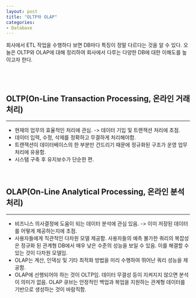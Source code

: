 ```yaml
---
layout: post
title: "OLTP와 OLAP"
categories:
- Database
---
```


회사에서 ETL 작업을 수행하다 보면 DB마다 특징이 정말 다르다는 것을 알 수 있다. 오늘은 OLTP와 OLAP에 대해 정리하여 회사에서 다루는 다양한 DB에 대한 이해도를 높이고자 한다.<br/><br/><br/><br/>


## OLTP(On-Line Transaction Processing, 온라인 거래 처리)
---
-	현재의 업무의 효율적인 처리에 관심. -> 데이터 기입 및 트랜잭션 처리에 초점.
-	데이터 입력, 수정, 삭제를 정확하고 무결하게 처리해야함.
-	트랜잭션이 데이터베이스의 한 부분만 건드리기 때문에 정규화된 구조가 운영 업무 처리에 유용함.
-	시스템 구축 후 유지보수가 단순한 편.<br/><br/><br/>

## OLAP(On-Line Analytical Processing, 온라인 분석 처리)
---
-	비즈니스 의사결정에 도움이 되는 데이터 분석에 관심 있음. -> 이미 저장된 데이터를 어떻게 제공하는지에 초점.
-	사용자들에게 직관적인 다차원 모델 제공함. 사용자들의 예측 불가한 쿼리의 복잡성은 정규화 된 관계형 DB에서 매우 낮은 수준의 성능을 보일 수 있음. 이를 해결할 수 있는 것이 다차원 모델임.
-	OLAP는 계산, 인덱싱 및 기타 최적화 방법을 미리 수행하여 뛰어난 쿼리 성능을 제공함.
-	OLAP에 선행되어야 하는 것이 OLTP임. 데이터 무결성 등이 지켜지지 않으면 분석이 의미가 없음. OLAP 큐브는 안정적인 백업과 복업을 지원하는 관계형 데이터를 기반으로 생성하는 것이 바람직함.<br/><br/><br/>

